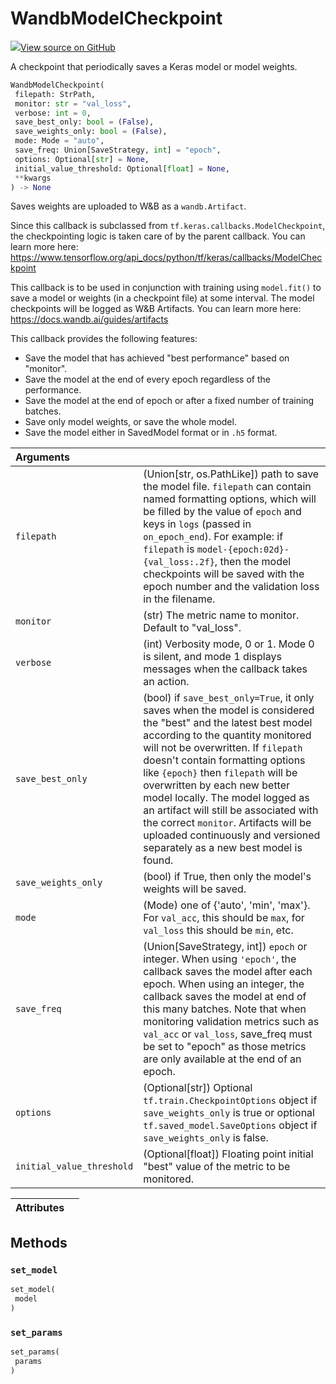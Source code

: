 # WandbModelCheckpoint



[![](https://www.tensorflow.org/images/GitHub-Mark-32px.png)View source on GitHub](https://www.github.com/wandb/client/tree/v0.15.5/wandb/integration/keras/callbacks/model_checkpoint.py#L28-L205)



A checkpoint that periodically saves a Keras model or model weights.

```python
WandbModelCheckpoint(
 filepath: StrPath,
 monitor: str = "val_loss",
 verbose: int = 0,
 save_best_only: bool = (False),
 save_weights_only: bool = (False),
 mode: Mode = "auto",
 save_freq: Union[SaveStrategy, int] = "epoch",
 options: Optional[str] = None,
 initial_value_threshold: Optional[float] = None,
 **kwargs
) -> None
```




Saves weights are uploaded to W&B as a `wandb.Artifact`.

Since this callback is subclassed from `tf.keras.callbacks.ModelCheckpoint`, the
checkpointing logic is taken care of by the parent callback. You can learn more
here: https://www.tensorflow.org/api_docs/python/tf/keras/callbacks/ModelCheckpoint

This callback is to be used in conjunction with training using `model.fit()` to save
a model or weights (in a checkpoint file) at some interval. The model checkpoints
will be logged as W&B Artifacts. You can learn more here:
https://docs.wandb.ai/guides/artifacts

This callback provides the following features:
 - Save the model that has achieved "best performance" based on "monitor".
 - Save the model at the end of every epoch regardless of the performance.
 - Save the model at the end of epoch or after a fixed number of training batches.
 - Save only model weights, or save the whole model.
 - Save the model either in SavedModel format or in `.h5` format.

| Arguments | |
| :--- | :--- |
| `filepath` | (Union[str, os.PathLike]) path to save the model file. `filepath` can contain named formatting options, which will be filled by the value of `epoch` and keys in `logs` (passed in `on_epoch_end`). For example: if `filepath` is `model-{epoch:02d}-{val_loss:.2f}`, then the model checkpoints will be saved with the epoch number and the validation loss in the filename. |
| `monitor` | (str) The metric name to monitor. Default to "val_loss". |
| `verbose` | (int) Verbosity mode, 0 or 1. Mode 0 is silent, and mode 1 displays messages when the callback takes an action. |
| `save_best_only` | (bool) if `save_best_only=True`, it only saves when the model is considered the "best" and the latest best model according to the quantity monitored will not be overwritten. If `filepath` doesn't contain formatting options like `{epoch}` then `filepath` will be overwritten by each new better model locally. The model logged as an artifact will still be associated with the correct `monitor`. Artifacts will be uploaded continuously and versioned separately as a new best model is found. |
| `save_weights_only` | (bool) if True, then only the model's weights will be saved. |
| `mode` | (Mode) one of {'auto', 'min', 'max'}. For `val_acc`, this should be `max`, for `val_loss` this should be `min`, etc. |
| `save_freq` | (Union[SaveStrategy, int]) `epoch` or integer. When using `'epoch'`, the callback saves the model after each epoch. When using an integer, the callback saves the model at end of this many batches. Note that when monitoring validation metrics such as `val_acc` or `val_loss`, save_freq must be set to "epoch" as those metrics are only available at the end of an epoch. |
| `options` | (Optional[str]) Optional `tf.train.CheckpointOptions` object if `save_weights_only` is true or optional `tf.saved_model.SaveOptions` object if `save_weights_only` is false. |
| `initial_value_threshold` | (Optional[float]) Floating point initial "best" value of the metric to be monitored. |





| Attributes | |
| :--- | :--- |



## Methods

### `set_model`



```python
set_model(
 model
)
```




### `set_params`



```python
set_params(
 params
)
```






